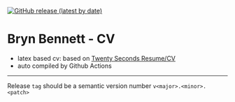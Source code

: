 [![GitHub release (latest by date)](https://img.shields.io/github/v/release/LaserFlash/Work-CV?color=green&label=Release&style=social)](https://github.com/LaserFlash/Work-CV/releases)

# Bryn Bennett - CV

- latex based cv: based on [Twenty Seconds Resume/CV](https://github.com/spagnuolocarmine/TwentySecondsCurriculumVitae-LaTex)
- auto compiled by Github Actions

---

Release `tag` should be a semantic version number `v<major>.<minor>.<patch>`
